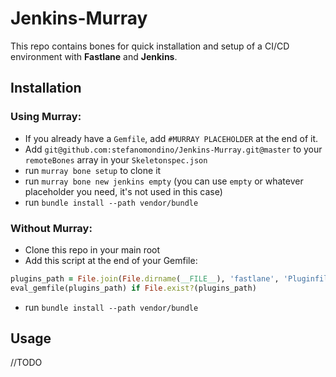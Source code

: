 # Jenkins-Murray

This repo contains bones for quick installation and setup of a CI/CD environment with **Fastlane** and **Jenkins**.

## Installation 

### Using Murray:

- If you already have a `Gemfile`, add `#MURRAY PLACEHOLDER` at the end of it.
- Add `git@github.com:stefanomondino/Jenkins-Murray.git@master` to your `remoteBones` array in your `Skeletonspec.json`
- run `murray bone setup` to clone it
- run `murray bone new jenkins empty` (you can use `empty` or whatever placeholder you need, it's not used in this case)
- run `bundle install --path vendor/bundle`

### Without Murray:

- Clone this repo in your main root
- Add this script at the end of your Gemfile:

```ruby
plugins_path = File.join(File.dirname(__FILE__), 'fastlane', 'Pluginfile')
eval_gemfile(plugins_path) if File.exist?(plugins_path)
```
- run `bundle install --path vendor/bundle`


## Usage

//TODO
